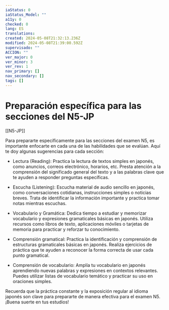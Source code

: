 ```yaml
---
iaStatus: 0
iaStatus_Model: ""
a11y: 0
checked: 0
lang: ES
translations: 
created: 2024-05-08T21:32:13.236Z
modified: 2024-05-08T21:39:00.592Z
supervisado: ""
ACCION: ""
ver_major: 0
ver_minor: 3
ver_rev: 1
nav_primary: []
nav_secondary: []
tags: []
---
```

# Preparación específica para las secciones del N5-JP

[[N5-JP]]

Para prepararte específicamente para las secciones del examen N5, es importante enfocarte en cada una de las habilidades que se evalúan. Aquí te doy algunas sugerencias para cada sección:

- Lectura (Reading): Practica la lectura de textos simples en japonés, como anuncios, correos electrónico, horarios, etc. Presta atención a la comprensión del significado general del texto y a las palabras clave que te ayuden a responder preguntas específicas.

- Escucha (Listening): Escucha material de audio sencillo en japonés, como conversaciones cotidianas, instrucciones simples o noticias breves. Trata de identificar la información importante y practica tomar notas mientras escuchas.

- Vocabulario y Gramática: Dedica tiempo a estudiar y memorizar vocabulario y expresiones gramaticales básicas en japonés. Utiliza recursos como libros de texto, aplicaciones móviles o tarjetas de memoria para practicar y reforzar tu conocimiento.

- Comprensión gramatical: Practica la identificación y comprensión de estructuras gramaticales básicas en japonés. Realiza ejercicios de práctica que te ayuden a reconocer la forma correcta de usar cada punto gramatical.

- Comprensión de vocabulario: Amplía tu vocabulario en japonés aprendiendo nuevas palabras y expresiones en contextos relevantes. Puedes utilizar listas de vocabulario temático y practicar su uso en oraciones simples.

Recuerda que la práctica constante y la exposición regular al idioma japonés son clave para prepararte de manera efectiva para el examen N5. ¡Buena suerte en tus estudios!
